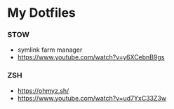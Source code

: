 # My Dotfiles

### STOW

- symlink farm manager
- https://www.youtube.com/watch?v=y6XCebnB9gs

### ZSH

- https://ohmyz.sh/
- https://www.youtube.com/watch?v=ud7YxC33Z3w

